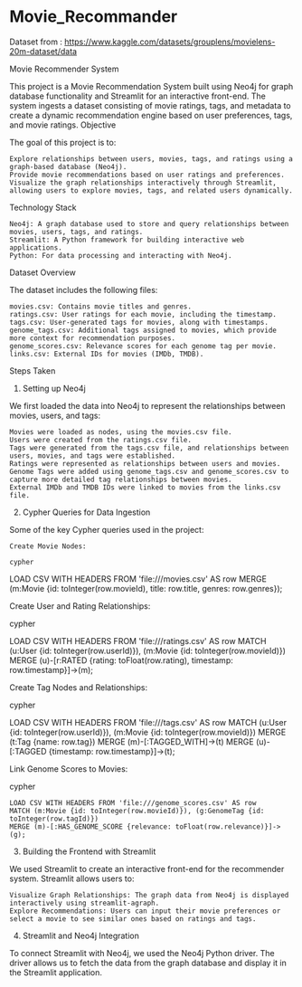 # Movie_Recommander

 Dataset from : https://www.kaggle.com/datasets/grouplens/movielens-20m-dataset/data

Movie Recommender System

This project is a Movie Recommendation System built using Neo4j for graph database functionality and Streamlit for an interactive front-end. The system ingests a dataset consisting of movie ratings, tags, and metadata to create a dynamic recommendation engine based on user preferences, tags, and movie ratings.
Objective

The goal of this project is to:

    Explore relationships between users, movies, tags, and ratings using a graph-based database (Neo4j).
    Provide movie recommendations based on user ratings and preferences.
    Visualize the graph relationships interactively through Streamlit, allowing users to explore movies, tags, and related users dynamically.

Technology Stack

    Neo4j: A graph database used to store and query relationships between movies, users, tags, and ratings.
    Streamlit: A Python framework for building interactive web applications.
    Python: For data processing and interacting with Neo4j.

Dataset Overview

The dataset includes the following files:

    movies.csv: Contains movie titles and genres.
    ratings.csv: User ratings for each movie, including the timestamp.
    tags.csv: User-generated tags for movies, along with timestamps.
    genome_tags.csv: Additional tags assigned to movies, which provide more context for recommendation purposes.
    genome_scores.csv: Relevance scores for each genome tag per movie.
    links.csv: External IDs for movies (IMDb, TMDB).

Steps Taken
1. Setting up Neo4j

We first loaded the data into Neo4j to represent the relationships between movies, users, and tags:

    Movies were loaded as nodes, using the movies.csv file.
    Users were created from the ratings.csv file.
    Tags were generated from the tags.csv file, and relationships between users, movies, and tags were established.
    Ratings were represented as relationships between users and movies.
    Genome Tags were added using genome_tags.csv and genome_scores.csv to capture more detailed tag relationships between movies.
    External IMDb and TMDB IDs were linked to movies from the links.csv file.

2. Cypher Queries for Data Ingestion

Some of the key Cypher queries used in the project:

    Create Movie Nodes:

    cypher

LOAD CSV WITH HEADERS FROM 'file:///movies.csv' AS row
MERGE (m:Movie {id: toInteger(row.movieId), title: row.title, genres: row.genres});

Create User and Rating Relationships:

cypher

LOAD CSV WITH HEADERS FROM 'file:///ratings.csv' AS row
MATCH (u:User {id: toInteger(row.userId)}), (m:Movie {id: toInteger(row.movieId)})
MERGE (u)-[r:RATED {rating: toFloat(row.rating), timestamp: row.timestamp}]->(m);

Create Tag Nodes and Relationships:

cypher

LOAD CSV WITH HEADERS FROM 'file:///tags.csv' AS row
MATCH (u:User {id: toInteger(row.userId)}), (m:Movie {id: toInteger(row.movieId)})
MERGE (t:Tag {name: row.tag})
MERGE (m)-[:TAGGED_WITH]->(t)
MERGE (u)-[:TAGGED {timestamp: row.timestamp}]->(t);

Link Genome Scores to Movies:

cypher

    LOAD CSV WITH HEADERS FROM 'file:///genome_scores.csv' AS row
    MATCH (m:Movie {id: toInteger(row.movieId)}), (g:GenomeTag {id: toInteger(row.tagId)})
    MERGE (m)-[:HAS_GENOME_SCORE {relevance: toFloat(row.relevance)}]->(g);

3. Building the Frontend with Streamlit

We used Streamlit to create an interactive front-end for the recommender system. Streamlit allows users to:

    Visualize Graph Relationships: The graph data from Neo4j is displayed interactively using streamlit-agraph.
    Explore Recommendations: Users can input their movie preferences or select a movie to see similar ones based on ratings and tags.

4. Streamlit and Neo4j Integration

To connect Streamlit with Neo4j, we used the Neo4j Python driver. The driver allows us to fetch the data from the graph database and display it in the Streamlit application.
